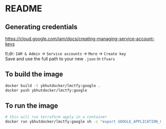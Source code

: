 # README

## Generating credentials

https://cloud.google.com/iam/docs/creating-managing-service-account-keys

tl;dr: `IAM & Admin` -> `Service accounts` -> `More` -> `Create key`  
Save and use the full path to your new  `.json` in `tfvars`

## To build the image

```bash
docker build -t ybhutdocker/lmctfy:google .
docker push ybhutdocker/lmctfy:google
```

## To run the image

```bash
# this will run terraform apply in a container
docker run ybhutdocker/lmctfy:google sh -c "export GOOGLE_APPLICATION_CREDENTIALS="<PATH TO SERVICE ACCOUNT>" && export TF_VAR_project_id="<PROJECT_ID>" && cd /lmctfy/google/public-gke-private-postgres-cloudsql; terraform init; terraform apply --auto-approve"
```
